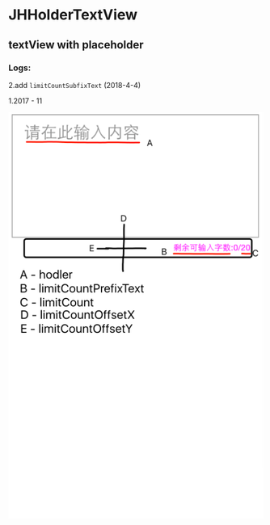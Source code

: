 # JHHolderTextView
## textView with placeholder

### Logs:
2.add ```limitCountSubfixText``` (2018-4-4)

1.2017 - 11 

![image](https://github.com/xjh093/JHHolderTextView/blob/master/images.png)
